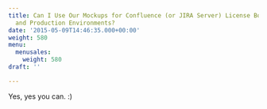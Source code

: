 ```yaml
---
title: Can I Use Our Mockups for Confluence (or JIRA Server) License Both for Staging
  and Production Environments?
date: '2015-05-09T14:46:35.000+00:00'
weight: 580
menu:
  menusales:
    weight: 580
draft: ''

---
```


Yes, yes you can. :)
